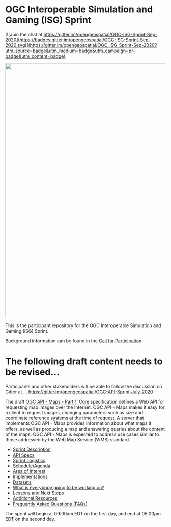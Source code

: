 # OGC Interoperable Simulation and Gaming (ISG) Sprint

[![Join the chat at https://gitter.im/opengeospatial/OGC-ISG-Sprint-Sep-2020](https://badges.gitter.im/opengeospatial/OGC-ISG-Sprint-Sep-2020.svg)](https://gitter.im/opengeospatial/OGC-ISG-Sprint-Sep-2020?utm_source=badge&utm_medium=badge&utm_campaign=pr-badge&utm_content=badge)

[<img src="https://portal.ogc.org/files/?artifact_id=93177" width="800"/>](https://www.opengeospatial.org)

This is the participant repository for the OGC Interoperable Simulation and Gaming (ISG) Sprint.

Background information can be found in the [Call for Participation](https://portal.ogc.org/files/?artifact_id=94059).

# The following draft content needs to be revised...

Participants and other stakeholders will be able to follow the discussion on Gitter at ... https://gitter.im/opengeospatial/OGC-API-Sprint-July-2020

The draft [OGC API - Maps - Part 1: Core](https://ogcapi.ogc.org/maps) specification defines a Web API for requesting map images over the Internet. OGC API - Maps makes it easy for a client to request images, changing parameters such as size and coordinate reference systems at the time of request. A server that implements OGC API - Maps provides information about what maps it offers, as well as producing a map and answering queries about the content of the maps. OGC API - Maps is expected to address use cases similar to those addressed by the Web Map Service (WMS) standard.

* [Sprint Description](./about.adoc)
* [API Specs](./specs.adoc)
* [Sprint Logistics](./logistics.adoc)
* [Schedule/Agenda](./agenda.adoc)
* [Area of Interest](./aoi.adoc)
* [Implementations](./implementations.adoc)
* [Datasets](./Shared_Datasets/README.md)
* [What is everybody going to be working on?](https://github.com/opengeospatial/OGC-API-Sprint-July-2020/issues/1)
* [Lessons and Next Steps](./lessonsAndNextSteps.adoc)
* [Additional Resources](./additionalResources.adoc)
* [Frequently Asked Questions (FAQs)](./FAQ.adoc)

The sprint will begin at 09:00am EDT on the first day, and end at 05:00pm EDT on the second day.
